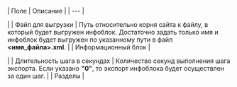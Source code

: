| Поле | Описание |
| --- |

|
| Файл для выгрузки | Путь относительно корня сайта к файлу, в который будет выгружен инфоблок. Достаточно задать только имя и инфоблок будет выгружен по указанному пути в файл **<имя\_файла>.xml**. |
| Информационный блок |

|
| Длительность шага в секундах | Количество секунд выполнения шага экспорта. Если указано **"0"**, то экспорт инфоблока будет осуществлен за один шаг. |
| Разделы |